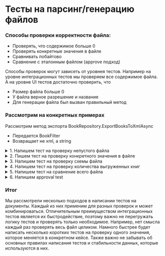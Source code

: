 ﻿# Тесты на парсинг/генерацию файлов

### Cпособы проверки корректности файла:
* Проверять, что содержимое больше 0
* Проверять конкретные значения в файле
* Сравнивать побайтово
* Сравнение с эталонным файлом (approve подход)

Cпособы проверок могут зависеть от уровнея тестов.
Например на уровне интеграционных тестов мы проверяем все содержимое файла.
А на уровне UI тестов достаточно проверить, что
* Размер файла больше 0
* У файла верное разрешение и название
* Для генерации файла был вызван правильный метод

### Рассмотрим на конкретных примерах
Рассмотрим метод экспорта BookRepository.ExportBooksToXmlAsync
* Передается BookFilter
* Возвращает не xml, а string

<details>
<summary>1. Напишем тест на проверку непустого файла</summary>

   * Написать метод для создания BookFilter
   * Для создания книг используем контейнер для bookService и imageService 
   * В сетап вынести создание изображения 
   * Написать метод создания книги через BookBuilder 
   * Написать тест на проверку того, что ExportBooksToXmlAsync возвращает непустой файл

**Такая проверка будет полезна**
* Smoke тестировании, когда проверяется общая работоспособность системы;
* Если заранее неизвестны результаты выгрузки, например ИИ генерация данных;
* Если невозможно повлиять на набор выгружаемых данных, например при тестировании интеграции со сторонним сервисом;

</details>

<details>
<summary>2. Пишем тест на проверку конкретного значения в файле</summary>

   * Проверим русскоязычное название книги
   * Используем RussianBook из Helpers.Books
   * Конвертируем строку в XDocument
   * Проверяем значение элемента Book.Title, используя ассерты FluentAssertions HaveElement и HaveValue

**Такой способ пригодится, когда сценарий проверки направлен на изменение данных конкретного поля и нет необходимости проверять весь файл**

</details>

<details>
<summary>3. Напишем тест на проверку схемы файла</summary>

   * Если по фильтру не нашлось книги, то в выгрузке должны остаться элементы Books и ExportTime
   * Если проверять только наличие этих элементов, то тест всегда будет давать ложнополоожительный результат
   * Используем ассерты на строки и проверим, что в выгрузке есть элементы Books, ExportTime, но нет Book

</details>

<details>
<summary>4. Напишем тест на проверку количества выгруженных книг</summary>

   * Используем параметр limit в фильтре
   * Создалим в базе 5 книг, а лимит в фильтре укажем 4
   * Проверим количество элементов Book в выгрузке с помощью ассерта HaveElement("Book", Exactly.Times(4))
   * Либо можно использовать Regex("<Book>").Matches(xmlResult).Count

**Не нужно всегда сравнивать весь файл целиком. Когда сценарий проверки предполшагает изменение конкретного значения, лучше проверять только его. Это упросит чтение теста, поддержку, скорость прохождения, а также сделает тесты стабильнее**

</details>

<details>
<summary>5. Напишем тест на сравнение всего файла</summary>

   * Создаем XDocument с ожидаемой схемой
   * Сравниваем ожидаемый XDocument с полученным с помощью ассерта BeEquivalentTo()

*Если в выгрузке только одна книга, то проблемы с созданием XDocument в коде теста нет. Но для большших файлов или файлов, которые мы не можем сгенерировать из кода тестов, лучше подойдет подход Approval Tests.
Этот подход заключается в том, что тест сравнивает результаты работы системы, в нашем случае файлы, с эталонным, заранее определенным результатом. 
То есть мы будем сравнивать файл, который отдает нам система с эталонным файлом, который заранее подготовим и сохраним в нашем тестовом проекте.*

</details>

<details>
<summary>6. Напишем approval test</summary>

   * Все данные в тесте должны быть статичны, так как будут сравниваться с эталоном
   * Написать цикл в котором будут создаваться книги.
   * Используем "Default name" + счетчик цикла для названия книги и "Default author" + счетчик цикла для автора.
   * Получить результат выгрузки. В данный момент мы считаем, что результат валидный, поэтому используем его в качестве эталона.
   * Скоппировать результат выгрузки и добавить его в файл Integration\Files\exportBooks.xml
   * В тесте сравниваем результат выгрузки и эталон с помощью ассерта Should().BeEquivalentTo()
   * Тест упал, потому что ExportTime не статичный
   * Для того, чтобы тест проходил, в эталонном файле подменяем ExportTime на DateTime.Now

**Даты и время – это наиболее нестабильные данные, которые часто приводят к ложным падениям тестов.**
Если случится задержка перед вызовом метода, то значение, которое мы будем ожидать станет отличаться от фактического и тест упадет.
Также, часто расхождения могут случаться на стыке минут\часов\дней\месяцев или лет.
Чтобы тесты, в которых необходимо проверять даты, были стабильными, можно использовать разные методы.
* Использовать константу времени, так чтобы в данных всегда была одна и та же дата. Например указывать в базе нужную дату при создании объекта, а не текущую.
* Проверять только значимую часть даты. Например, если функциональность завязана на годах, то проверять только год. Так падений на стыке времени будет меньше (будут случаться не чаще раза в год)

</details>

### Итог
Мы рассмотрели несколько подходов в написании тестов на документы. Каждый из них применим для разных проверок и может комбинироваться. Отличительным преимуществом интеграционных тестов является их быстродействие, поэтому важно не перегружать логику тестов и проверять только необходимое. Например, нет смысла каждый раз проверять весь файл целиком. Намного быстрее будет написать несколько коротких тестов на проверку одного значения, которое меняется в конкретном кейсе.
Также важно не забывать об основных правилах написания тестов и стабильности данных, которые используются в них. 
